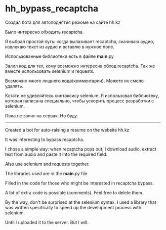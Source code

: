 # hh_bypass_recaptcha

Создал бота для автоподнятия резюме на сайте hh.kz

Было интересно обходить recaptcha.

Я выбрал простой путь: когда вылазивает recaptcha, скачиваю аудио, извлекаю текст из аудио и вставлю в нужное поле.

Использованные библиотеки есть в файле __main__.py

Залил код для тех, кому возможно интересна обход recaptcha. Так же вместе использовать selenium и requests.

Возможно много лищнего кода(комментарии). Можете их смело удалять.

Кстати не удивляйтесь синтаксису selenium. Я использовал библиотеку, которая написана специально, чтобы ускорить процесс разработки с selenium.

Пока не залил на сервак. Но буду.

-------------------------------------------------------------

Created a bot for auto-raising a resume on the website hh.kz

It was interesting to bypass recaptcha.

I chose a simple way: when recaptcha pops out, I download audio, extract text from audio and paste it into the required field.

Also use selenium and requests together.

The libraries used are in the __main__.py file

Filled in the code for those who might be interested in recaptcha bypass.  

A lot of extra code is possible (comments). Feel free to delete them.

By the way, don't be surprised at the selenium syntax. I used a library that was written specifically to speed up the development process with selenium.

Until I uploaded it to the server. But I will.

